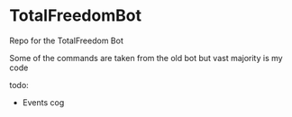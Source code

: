 # TotalFreedomBot

Repo for the TotalFreedom Bot

Some of the commands are taken from the old bot but vast majority is my code

todo:
 - Events cog
